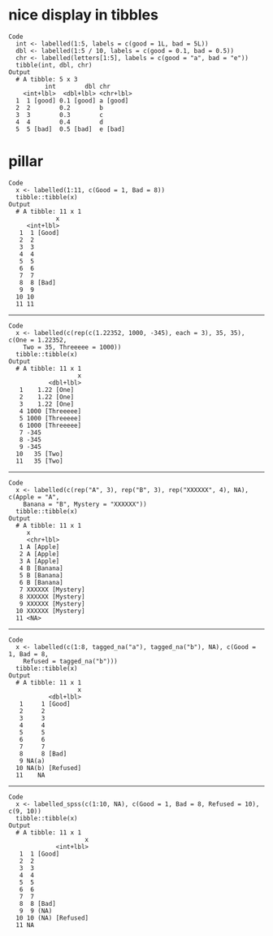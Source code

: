 # nice display in tibbles

    Code
      int <- labelled(1:5, labels = c(good = 1L, bad = 5L))
      dbl <- labelled(1:5 / 10, labels = c(good = 0.1, bad = 0.5))
      chr <- labelled(letters[1:5], labels = c(good = "a", bad = "e"))
      tibble(int, dbl, chr)
    Output
      # A tibble: 5 x 3
              int        dbl chr      
        <int+lbl>  <dbl+lbl> <chr+lbl>
      1  1 [good] 0.1 [good] a [good] 
      2  2        0.2        b        
      3  3        0.3        c        
      4  4        0.4        d        
      5  5 [bad]  0.5 [bad]  e [bad]  

# pillar

    Code
      x <- labelled(1:11, c(Good = 1, Bad = 8))
      tibble::tibble(x)
    Output
      # A tibble: 11 x 1
                 x
         <int+lbl>
       1  1 [Good]
       2  2       
       3  3       
       4  4       
       5  5       
       6  6       
       7  7       
       8  8 [Bad] 
       9  9       
      10 10       
      11 11       

---

    Code
      x <- labelled(c(rep(c(1.22352, 1000, -345), each = 3), 35, 35), c(One = 1.22352,
        Two = 35, Threeeee = 1000))
      tibble::tibble(x)
    Output
      # A tibble: 11 x 1
                       x
               <dbl+lbl>
       1    1.22 [One]  
       2    1.22 [One]  
       3    1.22 [One]  
       4 1000 [Threeeee]
       5 1000 [Threeeee]
       6 1000 [Threeeee]
       7 -345           
       8 -345           
       9 -345           
      10   35 [Two]     
      11   35 [Two]     

---

    Code
      x <- labelled(c(rep("A", 3), rep("B", 3), rep("XXXXXX", 4), NA), c(Apple = "A",
        Banana = "B", Mystery = "XXXXXX"))
      tibble::tibble(x)
    Output
      # A tibble: 11 x 1
         x               
         <chr+lbl>       
       1 A [Apple]       
       2 A [Apple]       
       3 A [Apple]       
       4 B [Banana]      
       5 B [Banana]      
       6 B [Banana]      
       7 XXXXXX [Mystery]
       8 XXXXXX [Mystery]
       9 XXXXXX [Mystery]
      10 XXXXXX [Mystery]
      11 <NA>            

---

    Code
      x <- labelled(c(1:8, tagged_na("a"), tagged_na("b"), NA), c(Good = 1, Bad = 8,
        Refused = tagged_na("b")))
      tibble::tibble(x)
    Output
      # A tibble: 11 x 1
                       x
               <dbl+lbl>
       1     1 [Good]   
       2     2          
       3     3          
       4     4          
       5     5          
       6     6          
       7     7          
       8     8 [Bad]    
       9 NA(a)          
      10 NA(b) [Refused]
      11    NA          

---

    Code
      x <- labelled_spss(c(1:10, NA), c(Good = 1, Bad = 8, Refused = 10), c(9, 10))
      tibble::tibble(x)
    Output
      # A tibble: 11 x 1
                         x
                 <int+lbl>
       1  1 [Good]        
       2  2               
       3  3               
       4  4               
       5  5               
       6  6               
       7  7               
       8  8 [Bad]         
       9  9 (NA)          
      10 10 (NA) [Refused]
      11 NA               

